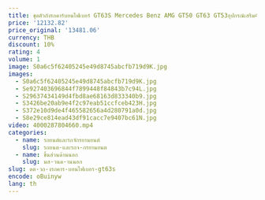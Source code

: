 ```yaml
---
title: ชุดตัวถังรถคาร์บอนไฟเบอร์ GT63S Mercedes Benz AMG GT50 GT63 GT53อุปกรณ์เสริม4ประตู2017-2023สปอยเลอร์ด้านหลังปีกนก FRP
price: '12132.82'
price_original: '13481.06'
currency: THB
discount: 10%
rating: 4
volume: 1
image: S0a6c5f62405245e49d8745abcfb719d9K.jpg
images:
  - S0a6c5f62405245e49d8745abcfb719d9K.jpg
  - Se927403696844f7899448f84843b7c94L.jpg
  - S29637434149d4fbd8ae68163d833340b9.jpg
  - S3426be20ab9e4f2c97eab51ccfceb423H.jpg
  - S372e10d9de4f465582656a4d280791a0d.jpg
  - S8e29ce814ead43df91cacc7e9407bc61N.jpg
video: 4000287804660.mp4
categories:
  - name: รถยนต์และรถจักรยานยนต์
    slug: รถยนต-และรถจ-กรยานยนต
  - name: ชิ้นส่วนด้านนอก
    slug: นส-วนด-านนอก
slug: ดต-วถ-งรถคาร-บอนไฟเบอร-gt63s
encode: oBuinyw
lang: th
---
```

  
